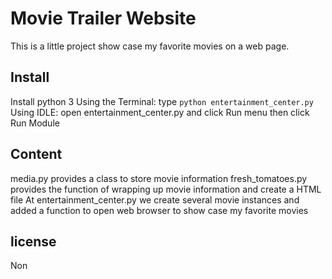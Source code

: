 # Movie Trailer Website
This is a little project show case my favorite movies on a web page.

## Install
Install python 3
Using the Terminal: type `python entertainment_center.py`
Using IDLE: open entertainment_center.py and click Run menu then click Run Module

## Content
media.py provides a class to store movie information
fresh_tomatoes.py provides the function of wrapping up movie information and create a HTML file
At entertainment_center.py we create several movie instances and added a function to open web browser to show case my favorite movies  

## license
Non
